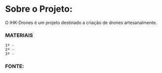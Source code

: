 # Sobre o Projeto:
O IHK-Drones é um projeto destinado a criação de drones artesanalmente.


### MATERIAIS 

```
1º - 
2º - 
3º -
```

### FONTE:




